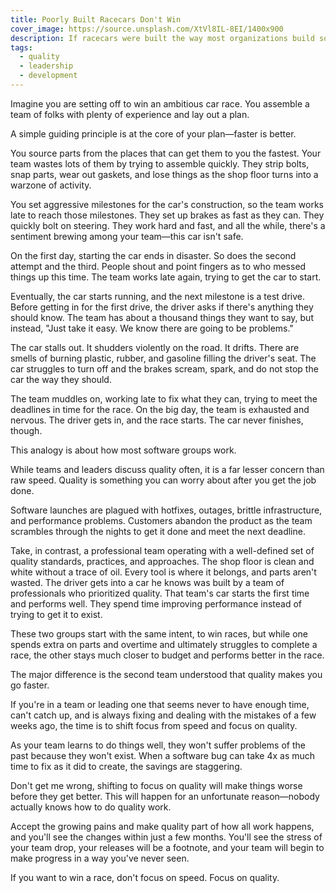 ```yaml
---
title: Poorly Built Racecars Don't Win
cover_image: https://source.unsplash.com/XtVl8IL-8EI/1400x900
description: If racecars were built the way most organizations build software, they'd never finish a race. Organization's singular focus on speed creates ruinous levels of quality. Shifting to focus on quality first, on the other hand, creates huge time savings and having a car that finishes the race.
tags:
  - quality
  - leadership
  - development
---
```

Imagine you are setting off to win an ambitious car race. You assemble a team of folks with plenty of experience and lay out a plan.

A simple guiding principle is at the core of your plan—faster is better.

You source parts from the places that can get them to you the fastest. Your team wastes lots of them by trying to assemble quickly. They strip bolts, snap parts, wear out gaskets, and lose things as the shop floor turns into a warzone of activity.

You set aggressive milestones for the car's construction, so the team works late to reach those milestones. They set up brakes as fast as they can. They quickly bolt on steering. They work hard and fast, and all the while, there's a sentiment brewing among your team—this car isn't safe.

On the first day, starting the car ends in disaster. So does the second attempt and the third. People shout and point fingers as to who messed things up this time. The team works late again, trying to get the car to start.

Eventually, the car starts running, and the next milestone is a test drive. Before getting in for the first drive, the driver asks if there's anything they should know. The team has about a thousand things they want to say, but instead, "Just take it easy. We know there are going to be problems."

The car stalls out. It shudders violently on the road. It drifts. There are smells of burning plastic, rubber, and gasoline filling the driver's seat. The car struggles to turn off and the brakes scream, spark, and do not stop the car the way they should.

The team muddles on, working late to fix what they can, trying to meet the deadlines in time for the race. On the big day, the team is exhausted and nervous. The driver gets in, and the race starts. The car never finishes, though.

This analogy is about how most software groups work.

While teams and leaders discuss quality often, it is a far lesser concern than raw speed. Quality is something you can worry about after you get the job done.

Software launches are plagued with hotfixes, outages, brittle infrastructure, and performance problems. Customers abandon the product as the team scrambles through the nights to get it done and meet the next deadline.

Take, in contrast, a professional team operating with a well-defined set of quality standards, practices, and approaches. The shop floor is clean and white without a trace of oil. Every tool is where it belongs, and parts aren't wasted. The driver gets into a car he knows was built by a team of professionals who prioritized quality. That team's car starts the first time and performs well. They spend time improving performance instead of trying to get it to exist.

These two groups start with the same intent, to win races, but while one spends extra on parts and overtime and ultimately struggles to complete a race, the other stays much closer to budget and performs better in the race.

The major difference is the second team understood that quality makes you go faster.

If you're in a team or leading one that seems never to have enough time, can't catch up, and is always fixing and dealing with the mistakes of a few weeks ago, the time is to shift focus from speed and focus on quality.

As your team learns to do things well, they won't suffer problems of the past because they won't exist. When a software bug can take 4x as much time to fix as it did to create, the savings are staggering.

Don't get me wrong, shifting to focus on quality will make things worse before they get better. This will happen for an unfortunate reason—nobody actually knows how to do quality work.

Accept the growing pains and make quality part of how all work happens, and you'll see the changes within just a few months. You'll see the stress of your team drop, your releases will be a footnote, and your team will begin to make progress in a way you've never seen.

If you want to win a race, don't focus on speed. Focus on quality.